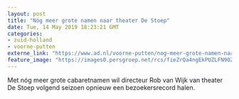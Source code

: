 ```yaml
---
layout: post
title: "Nóg meer grote namen naar theater De Stoep"
date: Tue, 14 May 2019 18:23:21 GMT
categories: 
- zuid-holland 
- voorne-putten 
externe_link: "https://www.ad.nl/voorne-putten/nog-meer-grote-namen-naar-theater-de-stoep~a221e6af/"
feature_image: "https://images0.persgroep.net/rcs/fieZrQa4ngEkPUZLFN9OZNujJKs/diocontent/137442943/_fitwidth/400/?appId=21791a8992982cd8da851550a453bd7f&quality=0.7"
---
```


Met nóg meer grote cabaretnamen wil directeur Rob van Wijk van theater De Stoep volgend seizoen opnieuw een bezoekersrecord halen.
